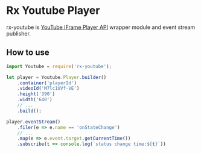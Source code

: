 # Rx Youtube Player
rx-youtube is [YouTube IFrame Player API](https://developers.google.com/youtube/iframe_api_reference) wrapper module and event stream publisher.

## How to use

```javascript
import Youtube = require('rx-youtube');

let player = Youtube.Player.builder()
    .container('playerId')
    .videoId('M7lc1UVf-VE')
    .height('390')
    .width('640')
    // ...
    .build();

player.eventStream()
    .filer(e => e.name == 'onStateChange')
    // ...
    .map(e => e.event.target.getCurrentTime())
    .subscribe(t => console.log(`status change time:${t}`))

```
